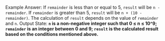 Example Answer:
If `remainder` is less than or equal to 5, `result` will be `n - remainder`. If `remainder` is greater than 5, `result` will be `n + (10 - remainder)`. The calculation of `result` depends on the value of `remainder` and `n`. 
Output State: **`n` is a non-negative integer such that 0 ≤ n ≤ 10^9; `remainder` is an integer between 0 and 9; `result` is the calculated result based on the conditions mentioned above.**